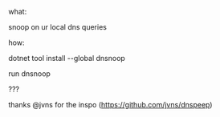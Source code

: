 what:

snoop on ur local dns queries

how:

dotnet tool install --global dnsnoop

run dnsnoop

???

thanks @jvns for the inspo (https://github.com/jvns/dnspeep)